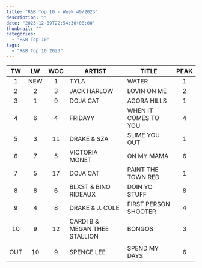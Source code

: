 ```yaml
---
title: "R&B Top 10 - Week 49/2023"
description: ""
date: "2023-12-09T22:54:36+08:00"
thumbnail: ""
categories:
  - "R&B Top 10"
tags:
  - "R&B Top 10 2023"
---
```

<!--more-->
|TW|LW|WOC|ARTIST|TITLE|PEAK|
|:----:|:----:|:----:|----|----|:----:|
|1|NEW|1|TYLA|WATER|1|
|2|2|3|JACK HARLOW|LOVIN ON ME|2|
|3|1|9|DOJA CAT|AGORA HILLS|1|
|4|6|4|FRIDAYY|WHEN IT COMES TO YOU|4|
|5|3|11|DRAKE & SZA|SLIME YOU OUT|1|
|6|7|5|VICTORIA MONET|ON MY MAMA|6|
|7|5|17|DOJA CAT|PAINT THE TOWN RED|1|
|8|8|6|BLXST & BINO RIDEAUX|DOIN YO STUFF|8|
|9|4|8|DRAKE & J. COLE|FIRST PERSON SHOOTER|4|
|10|9|12|CARDI B & MEGAN THEE STALLION|BONGOS|3|
| | | | | | |
|OUT|10|9|SPENCE LEE|SPEND MY DAYS|6|
